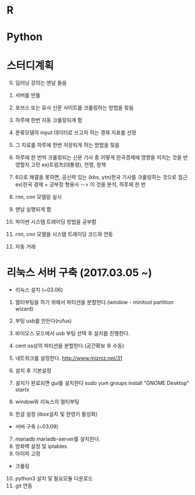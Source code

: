 # R
# Python

# 스터디계획
0. 딥러닝 강의는 맨날 들음

1. 서버를 만듦
2. 포브스 또는 유사 신문 사이트를 크롤링하는 방법을 찾음
3. 하루에 한번 자동 크롤링되게 함

4. 분류모델의 input 데이터로 쓰고자 하는 경제 지표를 선정
5. 그 지료를 하루에 한번 저장되게 하는 방법을 찾음

61. 하루에 한 번씩 크롤링되는 신문 기사 중 어떻게 한국경제에 영향을 미치는 것을 반영할지 고민
ex)트럼프(대통령), 전쟁, 정책

62. 6으로 해결을 못하면, 공신력 있는 (kbs, ytn)한국 기사를 크롤링하는 것으로 접근
ex)한국 경제 + 긍부정 형용사 --> 이 것을 분석, 하루에 한 번

7. rnn, cnn 모델링 실시
8. 맨날 실행되게 함

9. 파이썬 시스템 트레이딩 방법을 공부함
10. rnn, cnn 모델을 시스템 트레이딩 코드와 연동
11. 자동 거래

# 리눅스 서버 구축 (2017.03.05 ~)

- 리눅스 설치 (~03.06)
1. 멀티부팅을 하기 위해서 파티션을 분할한다.(window - minitool partition wizard)
2. 부팅 usb를 만든다(rufus)
3. 바이오스 모드에서 usb 부팅 선택 후 설치를 진행한다.

4. cent os상의 파티션을 분할한다.(공간확보 후 수동)
5. 네트워크를 설정한다.
http://www.mizniz.net/31
6. 설치 후 기본설정
61. 설치가 완료되면 gui를 설치한다
sudo yum groups install "GNOME Desktop"
startx
62. window와 리눅스의 멀티부팅
63. 한글 설정 (ibox설치 및 한영키 활성화)

- 서버 구축 (~03.09)
7. mariadb mariadb-server를 설치한다.
8. 방화벽 설정 및 iptables
9. 아이피 고정

- 크롤링
10. python3 설치 및 필요모듈 다운로드
11. git 연동
